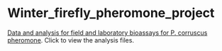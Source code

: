 # Winter_firefly_pheromone_project

[Data and analysis for field and laboratory bioassays for P. corruscus pheromone]( https://selower.github.io/Winter_firefly_pheromone_project/). Click to view the analysis files.
